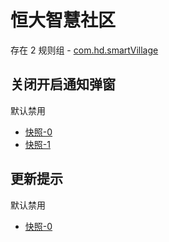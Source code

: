 # 恒大智慧社区

存在 2 规则组 - [com.hd.smartVillage](/src/apps/com.hd.smartVillage.ts)

## 关闭开启通知弹窗

默认禁用

- [快照-0](https://i.gkd.li/import/13223669)
- [快照-1](https://i.gkd.li/import/13293000)

## 更新提示

默认禁用

- [快照-0](https://i.gkd.li/import/13223642)

